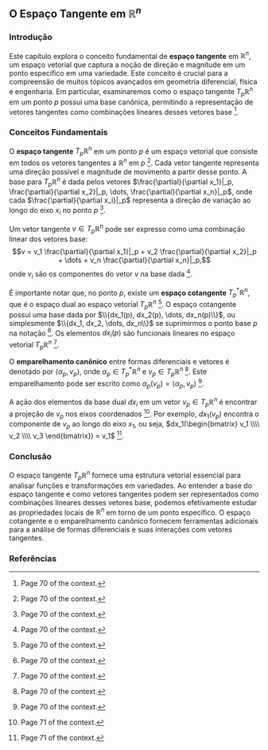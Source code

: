 ## O Espaço Tangente em $\mathbb{R}^n$

### Introdução
Este capítulo explora o conceito fundamental de **espaço tangente** em $\mathbb{R}^n$, um espaço vetorial que captura a noção de direção e magnitude em um ponto específico em uma variedade. Este conceito é crucial para a compreensão de muitos tópicos avançados em geometria diferencial, física e engenharia. Em particular, examinaremos como o espaço tangente $T_p\mathbb{R}^n$ em um ponto $p$ possui uma base canônica, permitindo a representação de vetores tangentes como combinações lineares desses vetores base [^1].

### Conceitos Fundamentais
O **espaço tangente** $T_p\mathbb{R}^n$ em um ponto $p$ é um espaço vetorial que consiste em todos os vetores tangentes a $\mathbb{R}^n$ em $p$ [^1]. Cada vetor tangente representa uma direção possível e magnitude de movimento a partir desse ponto.
A base para $T_p\mathbb{R}^n$ é dada pelos vetores $\frac{\partial}{\partial x_1}|_p, \frac{\partial}{\partial x_2}|_p, \dots, \frac{\partial}{\partial x_n}|_p$, onde cada $\frac{\partial}{\partial x_i}|_p$ representa a direção de variação ao longo do eixo $x_i$ no ponto $p$ [^1].

Um vetor tangente $v \in T_p\mathbb{R}^n$ pode ser expresso como uma combinação linear dos vetores base:
$$v = v_1 \frac{\partial}{\partial x_1}|_p + v_2 \frac{\partial}{\partial x_2}|_p + \dots + v_n \frac{\partial}{\partial x_n}|_p,$$
onde $v_i$ são os componentes do vetor $v$ na base dada [^1].

É importante notar que, no ponto $p$, existe um **espaço cotangente** $T_p^*\mathbb{R}^n$, que é o espaço dual ao espaço vetorial $T_p\mathbb{R}^n$ [^1]. O espaço cotangente possui uma base dada por $\\{dx_1(p), dx_2(p), \dots, dx_n(p)\\}$, ou simplesmente $\\{dx_1, dx_2, \dots, dx_n\\}$ se suprimirmos o ponto base $p$ na notação [^1]. Os elementos $dx_i(p)$ são funcionais lineares no espaço vetorial $T_p\mathbb{R}^n$ [^1].

O **emparelhamento canônico** entre formas diferenciais e vetores é denotado por $\langle \alpha_p, v_p \rangle$, onde $\alpha_p \in T_p^*\mathbb{R}^n$ e $v_p \in T_p\mathbb{R}^n$ [^1]. Este emparelhamento pode ser escrito como $\alpha_p(v_p) = \langle \alpha_p, v_p \rangle$ [^1].

A ação dos elementos da base dual $dx_i$ em um vetor $v_p \in T_p\mathbb{R}^n$ é encontrar a projeção de $v_p$ nos eixos coordenados [^2]. Por exemplo, $dx_1(v_p)$ encontra o componente de $v_p$ ao longo do eixo $x_1$, ou seja, $dx_1(\begin{bmatrix} v_1 \\\\ v_2 \\\\ v_3 \end{bmatrix}) = v_1$ [^2].

### Conclusão
O espaço tangente $T_p\mathbb{R}^n$ fornece uma estrutura vetorial essencial para analisar funções e transformações em variedades. Ao entender a base do espaço tangente e como vetores tangentes podem ser representados como combinações lineares desses vetores base, podemos efetivamente estudar as propriedades locais de $\mathbb{R}^n$ em torno de um ponto específico. O espaço cotangente e o emparelhamento canônico fornecem ferramentas adicionais para a análise de formas diferenciais e suas interações com vetores tangentes.

### Referências
[^1]: Page 70 of the context.
[^2]: Page 71 of the context.
<!-- END -->